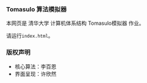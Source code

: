 ### Tomasulo 算法模拟器
本网页是 清华大学 计算机体系结构 Tomasulo模拟器 作业。

请运行`index.html`。

### 版权声明
* 核心算法：李百恩
* 界面呈现：许欣然
